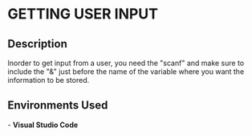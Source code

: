 <h1>GETTING USER INPUT</h1>

<h2>Description</h2>
Inorder to get input from a user, you need the "scanf" and make sure to include the "&" just before the name of the variable where you want the information to be stored.

<h2>Environments Used </h2>
- <b>Visual Studio Code</b>

